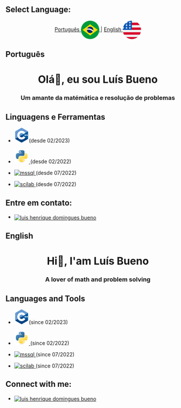 <!-- Botões de alternância de idioma -->
## Select Language:
<p align="center">
    <a href="#Português">
        Português
        <img align = "center" src = "img/brasil.png" height = 50 width = 50>
    </a>|
    <a href="#English">
        English
        <img align = "center" src = "img/usa.png" height = 50 width = 50>
    </a>
</p>

<!-- Seção em Português -->
## Português
<h1 align="center">Olá👋, eu sou Luís Bueno</h1>
<h3 align="center">Um amante da matémática e resolução de problemas</h3>

<h2 align = "left"> Linguagens e Ferramentas</h2>

+ <a href="https://www.w3schools.com/cpp/" target="_blank" rel="noreferrer"> <img src = "https://raw.githubusercontent.com/devicons/devicon/master/icons/cplusplus/cplusplus-original.svg" alt = "cplusplus" width = "40" height = "40"></a>(desde 02/2023)

+ <a href="https://www.python.org" target="_blank" rel="noreferrer"> <img src="https://raw.githubusercontent.com/devicons/devicon/master/icons/python/python-original.svg" alt="python" width="40" height="40"/> </a>(desde 02/2022)

+  <a href="https://www.microsoft.com/en-us/sql-server" target="_blank" rel="noreferrer"> <img src="https://www.svgrepo.com/show/303229/microsoft-sql-server-logo.svg" alt="mssql" width="40" height="40"/> </a>(desde 07/2022)

+  <a href="https://www.mathworks.com/" target="_blank" rel="noreferrer"> <img src="https://upload.wikimedia.org/wikipedia/commons/b/b1/Scilab_Logo.png" alt="scilab" width="40" height="40"/> </a>(desde 07/2022)


<h2>Entre em contato:</h2>

+ <a href="https://www.linkedin.com/in/luishenriquedominguesbueno?lipi=urn%3Ali%3Apage%3Ad_flagship3_profile_view_base_contact_details%3BNnNIqeaCSk%2BAnZWYbRpd9Q%3D%3D" target="blank"><img align="center" src="https://raw.githubusercontent.com/rahuldkjain/github-profile-readme-generator/master/src/images/icons/Social/linked-in-alt.svg" alt="luis henrique domingues bueno" height="30" width="40" /></a>

<!-- Seção em Inglês -->
## English

<h1 align="center">Hi👋, I'am Luís Bueno</h1>
<h3 align="center">A lover of math and problem solving</h3>

<h2 align = "left">Languages and Tools</h2>

+ <a href="https://www.w3schools.com/cpp/" target="_blank" rel="noreferrer"> <img src = "https://raw.githubusercontent.com/devicons/devicon/master/icons/cplusplus/cplusplus-original.svg" alt = "cplusplus" width = "40" height = "40"></a>(since 02/2023)

+ <a href="https://www.python.org" target="_blank" rel="noreferrer"> <img src="https://raw.githubusercontent.com/devicons/devicon/master/icons/python/python-original.svg" alt="python" width="40" height="40"/> </a>(since 02/2022)

+  <a href="https://www.microsoft.com/en-us/sql-server" target="_blank" rel="noreferrer"> <img src="https://www.svgrepo.com/show/303229/microsoft-sql-server-logo.svg" alt="mssql" width="40" height="40"/> </a>(since 07/2022)

+  <a href="https://www.mathworks.com/" target="_blank" rel="noreferrer"> <img src="https://upload.wikimedia.org/wikipedia/commons/b/b1/Scilab_Logo.png" alt="scilab" width="40" height="40"/> </a>(since 07/2022)


<h2>Connect with me:</h2>

+ <a href="https://www.linkedin.com/in/luishenriquedominguesbueno?lipi=urn%3Ali%3Apage%3Ad_flagship3_profile_view_base_contact_details%3BNnNIqeaCSk%2BAnZWYbRpd9Q%3D%3D" target="blank"><img align="center" src="https://raw.githubusercontent.com/rahuldkjain/github-profile-readme-generator/master/src/images/icons/Social/linked-in-alt.svg" alt="luis henrique domingues bueno" height="30" width="40" /></a>